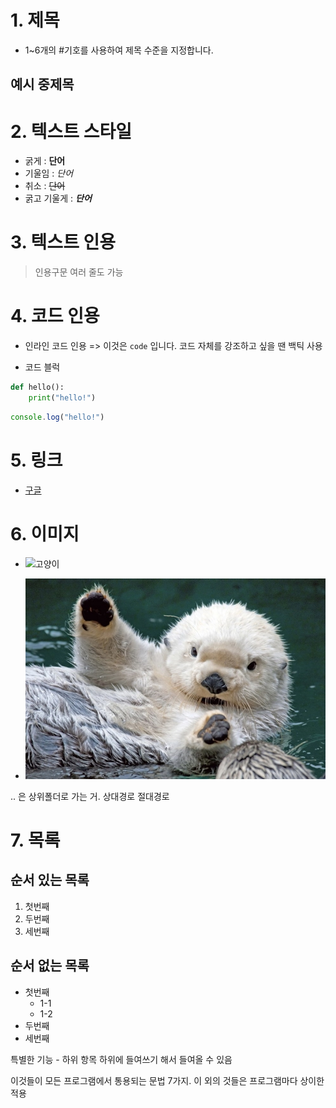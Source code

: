 # 1. 제목

- 1~6개의 #기호를 사용하여 제목 수준을 지정합니다.

## 예시 중제목

# 2. 텍스트 스타일
- 굵게 : **단어**
- 기울임 : *단어*
- 취소 : ~~단어~~
- 굵고 기울게 : ***단어***

# 3. 텍스트 인용

> 인용구문
> 여러 줄도 가능

# 4. 코드 인용

- 인라인 코드 인용 => 이것은 `code` 입니다.
코드 자체를 강조하고 싶을 땐 백틱 사용

- 코드 블럭 
```python
def hello():
    print("hello!")
```

```javascript
console.log("hello!")
```
# 5. 링크
 - [구글](https://google.com)

# 6. 이미지
 - ![고양이](https://www.fitpetmall.com/wp-content/uploads/2023/10/shutterstock_1275055966-1.png)

 - ![해달](../assets/해달.jpg)

 .. 은 상위폴더로 가는 거. 상대경로 절대경로

 # 7. 목록

 ## 순서 있는 목록
 1. 첫번째
 2. 두번째
 3. 세번째

 ## 순서 없는 목록
 - 첫번째
    - 1-1
    - 1-2
 - 두번째
 - 세번째

 특별한 기능 - 하위 항목
 하위에 들여쓰기 해서 들여올 수 있음

 이것들이 모든 프로그램에서 통용되는 문법 7가지.
 이 외의 것들은 프로그램마다 상이한 적용